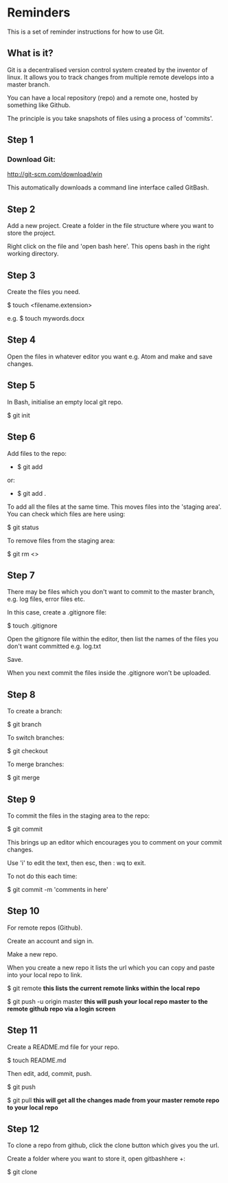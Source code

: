 # Reminders

This is a set of reminder instructions for how to use Git.

## What is it?

Git is a decentralised version control system created by the inventor of linux.  It allows you to track changes from multiple remote develops into a master branch.

You can have a local repository (repo) and a remote one, hosted by something like Github.

The principle is you take snapshots of files using a process of 'commits'.

## Step 1

### Download Git:

http://git-scm.com/download/win

This automatically downloads a command line interface called GitBash.

## Step 2

Add a new project.  Create a folder in the file structure where you want to store the project.

Right click on the file and 'open bash here'.  This opens bash in the right working directory.

## Step 3

Create the files you need.

$ touch <filename.extension>

e.g. $ touch mywords.docx

## Step 4

Open the files in whatever editor you want e.g. Atom and make and save changes.

## Step 5

In Bash, initialise an empty local git repo.

$ git init

## Step 6

Add files to the repo:

- $ git add <filename>

or:

- $ git add .

To add all the files at the same time.
This moves files into the 'staging area'.  You can check which files are here using:

$ git status

To remove files from the staging area:

$ git rm <>

## Step 7

There may be files which you don't want to commit to the master branch, e.g. log files, error files etc.

In this case, create a .gitignore file:

$ touch .gitignore

Open the gitignore file within the editor, then list the names of the files you don't want committed e.g. log.txt

Save.

When you next commit the files inside the .gitignore won't be uploaded.

## Step 8

To create a branch:

$ git branch <name>

To switch branches:

$ git checkout <name>

To merge branches:

$ git merge <name of the branch to be merged with the master>

## Step 9

To commit the files in the staging area to the repo:

$ git commit

This brings up an editor which encourages you to comment on your commit changes.

Use 'i' to edit the text, then esc, then : wq to exit.

To not do this each time:

$ git commit -m 'comments in here'

## Step 10

For remote repos (Github).

Create an account and sign in.

Make a new repo.

When you create a new repo it lists the url which you can copy and paste into your local repo to link.

$ git remote **this lists the current remote links within the local repo**

$ git push -u origin master **this will push your local repo master to the remote github repo via a login screen**

## Step 11

Create a README.md file for your repo.

$ touch README.md

Then edit, add, commit, push.

$ git push

$ git pull **this will get all the changes made from your master remote repo to your local repo**

## Step 12

To clone a repo from github, click the clone button which gives you the url.

Create a folder where you want to store it, open gitbashhere +:

$ git clone <paste web url>
